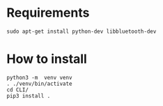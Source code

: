 # Requirements

```
sudo apt-get install python-dev libbluetooth-dev
```

# How to install

```
python3 -m  venv venv
. ./venv/bin/activate
cd CLI/
pip3 install .
```

